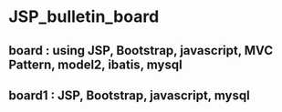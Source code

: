 # JSP_bulletin_board

board : using JSP, Bootstrap, javascript, MVC Pattern, model2, ibatis, mysql
-----------------------------------------------------------------------------
board1 : JSP, Bootstrap, javascript, mysql
-------------------------------------------
